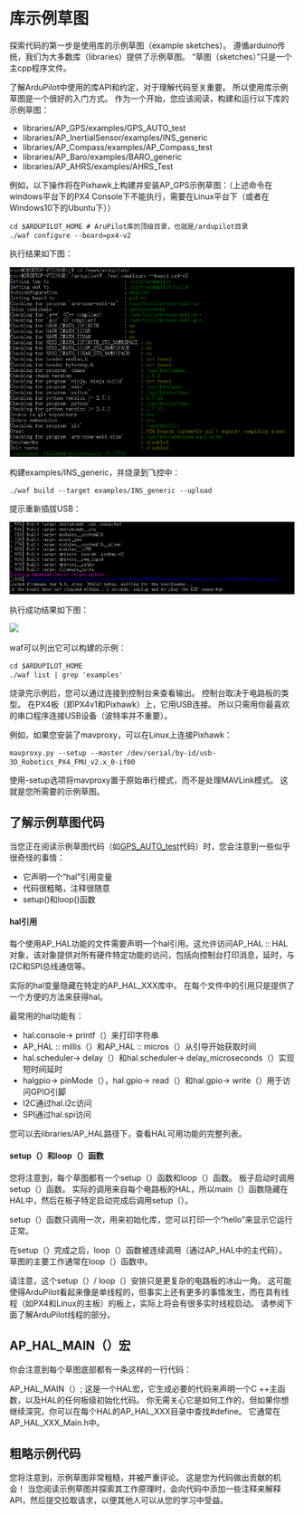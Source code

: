 # 库示例草图

探索代码的第一步是使用库的示例草图（example sketches）。 遵循arduino传统，我们为大多数库（libraries）提供了示例草图。 “草图（sketches）”只是一个主cpp程序文件。

了解ArduPilot中使用的库API和约定，对于理解代码至关重要。 所以使用库示例草图是一个很好的入门方式。 作为一个开始，您应该阅读，构建和运行以下库的示例草图：

* libraries/AP_GPS/examples/GPS_AUTO_test
* libraries/AP_InertialSensor/examples/INS_generic
* libraries/AP_Compass/examples/AP_Compass_test
* libraries/AP_Baro/examples/BARO_generic
* libraries/AP_AHRS/examples/AHRS_Test

例如，以下操作将在Pixhawk上构建并安装AP_GPS示例草图：（上述命令在windows平台下的PX4 Console下不能执行，需要在Linux平台下（或者在Windows10下的Ubuntu下））

```
cd $ARDUPILOT_HOME # AruPilot库的顶级目录，也就是/ardupilot目录
./waf configure --board=px4-v2
```
执行结果如下图：

![](Dev/waf-px4-v2.png)

构建examples/INS_generic，并烧录到飞控中：
```
./waf build --target examples/INS_generic --upload
```
提示重新插拔USB：

![](Dev/waf-upload.png)

执行成功结果如下图：

![](Dev/waf-build.png)

waf可以列出它可以构建的示例：

```
cd $ARDUPILOT_HOME
./waf list | grep 'examples'
```

烧录完示例后，您可以通过连接到控制台来查看输出。 控制台取决于电路板的类型。 
在PX4板（即PX4v1和Pixhawk）上，它用USB连接。 所以只需用你最喜欢的串口程序连接USB设备（波特率并不重要）。

例如，如果您安装了mavproxy，可以在Linux上连接Pixhawk：

```
mavproxy.py --setup --master /dev/serial/by-id/usb-3D_Robotics_PX4_FMU_v2.x_0-if00
```

使用-setup选项将mavproxy置于原始串行模式，而不是处理MAVLink模式。 这就是您所需要的示例草图。

## 了解示例草图代码

当您正在阅读示例草图代码（如[GPS_AUTO_test](https://github.com/ArduPilot/ardupilot/blob/master/libraries/AP_GPS/examples/GPS_AUTO_test/GPS_AUTO_test.cpp)代码）时，您会注意到一些似乎很奇怪的事情：

* 它声明一个“hal”引用变量
* 代码很粗略，注释很随意
* setup()和loop()函数

#### hal引用

每个使用AP_HAL功能的文件需要声明一个hal引用。这允许访问AP_HAL :: HAL对象，该对象提供对所有硬件特定功能的访问，包括向控制台打印消息，延时，与I2C和SPI总线通信等。

实际的hal变量隐藏在特定的AP_HAL_XXX库中。 在每个文件中的引用只是提供了一个方便的方法来获得hal。

最常用的hal功能有：

* hal.console-> printf（）来打印字符串
* AP_HAL :: millis（）和AP_HAL :: micros（）从引导开始获取时间
* hal.scheduler-> delay（）和hal.scheduler-> delay_microseconds（）实现短时间延时
* halgpio-> pinMode（），hal.gpio-> read（）和hal.gpio-> write（）用于访问GPIO引脚
* I2C通过hal.i2c访问
* SPI通过hal.spi访问

您可以去libraries/AP_HAL路径下，查看HAL可用功能的完整列表。

#### setup（）和loop（）函数

您将注意到，每个草图都有一个setup（）函数和loop（）函数。 板子启动时调用setup（）函数。 实际的调用来自每个电路板的HAL，所以main（）函数隐藏在HAL中，然后在板子特定启动完成后调用setup（）。

setup（）函数只调用一次，用来初始化库，您可以打印一个“hello”来显示它运行正常。

在setup（）完成之后，loop（）函数被连续调用（通过AP_HAL中的主代码）。 草图的主要工作通常在loop（）函数中。

请注意，这个setup（）/ loop（）安排只是更复杂的电路板的冰山一角。 这可能使得ArduPilot看起来像是单线程的，但事实上还有更多的事情发生，而在具有线程（如PX4和Linux的主板）的板上，实际上将会有很多实时线程启动。 请参阅下面了解ArduPilot线程的部分。

## AP_HAL_MAIN（）宏

你会注意到每个草图底部都有一条这样的一行代码：

AP_HAL_MAIN（）;
这是一个HAL宏，它生成必要的代码来声明一个C ++主函数，以及HAL的任何板级初始化代码。 你无需关心它是如何工作的，但如果你想继续深究，你可以在每个HAL的AP_HAL_XXX目录中查找#define。 它通常在AP_HAL_XXX_Main.h中。

## 粗略示例代码

您将注意到，示例草图非常粗糙，并被严重评论。 这是您为代码做出贡献的机会！ 当您阅读示例草图并探索其工作原理时，会向代码中添加一些注释来解释API，然后提交拉取请求，以便其他人可以从您的学习中受益。
